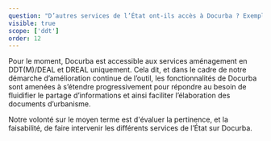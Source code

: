 ```yaml
---
question: "D’autres services de l’État ont-ils accès à Docurba ? Exemple : l’ARS. "
visible: true
scope: ['ddt']
order: 12
---
```

Pour le moment, Docurba est accessible aux services aménagement en DDT(M)/DEAL et DREAL uniquement. 
Cela dit, et dans le cadre de notre démarche d’amélioration continue de l’outil, les fonctionnalités de Docurba sont amenées à s’étendre progressivement pour répondre au besoin de fluidifier le partage d’informations et ainsi faciliter l’élaboration des documents d’urbanisme.
  
Notre volonté sur le moyen terme est d'évaluer la pertinence, et la faisabilité, de faire intervenir les différents services de l’État sur Docurba. 
